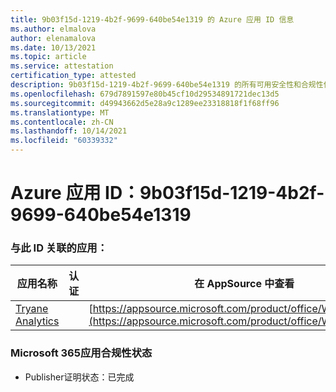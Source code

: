 ```yaml
---
title: 9b03f15d-1219-4b2f-9699-640be54e1319 的 Azure 应用 ID 信息
ms.author: elmalova
author: elenamalova
ms.date: 10/13/2021
ms.topic: article
ms.service: attestation
certification_type: attested
description: 9b03f15d-1219-4b2f-9699-640be54e1319 的所有可用安全性和合规性信息。
ms.openlocfilehash: 679d7891597e80b45cf10d29534891721dec13d5
ms.sourcegitcommit: d49943662d5e28a9c1289ee23318818f1f68ff96
ms.translationtype: MT
ms.contentlocale: zh-CN
ms.lasthandoff: 10/14/2021
ms.locfileid: "60339332"
---
```

# <a name="azure-app-id-9b03f15d-1219-4b2f-9699-640be54e1319"></a>Azure 应用 ID：9b03f15d-1219-4b2f-9699-640be54e1319


### <a name="apps-associated-with-this-id"></a>与此 ID 关联的应用：
| **应用名称** | **认证** | **在 AppSource 中查看** |
|--------------|---------------|-----------------------|
| [Tryane Analytics](https://docs.microsoft.com/microsoft-365-app-certification/forward/WA200001827) |  | [https://appsource.microsoft.com/product/office/WA200001827](https://appsource.microsoft.com/product/office/WA200001827) |

### <a name="microsoft-365-app-compliance-status"></a>Microsoft 365应用合规性状态
- Publisher证明状态：已完成
